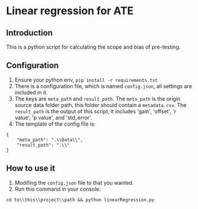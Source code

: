 # Linear regression for ATE

## Introduction

This is a python script for calculating the scope and bias of pre-testing.

## Configuration

1. Ensure your python env, `pip install -r requirements.txt`
2. There is a configuration file, which is named `config.json`, all settings are included in it.
3. The keys are `meta_path` and `result_path`. The `meta_path` is the origin source data folder path, this folder should contain a `metadata.csv`. The `result_path` is the output of this script, it includes 'gain', 'offset', 'r value', 'p value', and 'std_error'.
4. The template of the config file is:

```
{
    "meta_path": ".\\Data\\",
    "result_path": ".\\"
}
```

## How to use it

1. Modifing the `config.json` file to that you wanted.
2. Run this command in your console:

```
cd to\\this\\project\\path && python linearRegression.py
```
